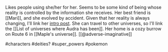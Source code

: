 Likes people using she/her for her. Seems to be some kind of being whose reality is controlled by the information she receives. Her best friend is [[Mari]], and she evolved by accident. Given that her reality is always changing, I'll link her [intro post](https://www.tumblr.com/adverse-imaginative/738281282420834304/hello-my-name-is-corentin-audra-fulgora-rain?source=share). She can travel to other universes, so I'll link the [[List of universes where Audra has been]]. Her home is a cozy burrow on Route 6 in [[Maple's universe]]. [[@adverse-imaginative]]

#characters #deities? #super_powers #pokemon 